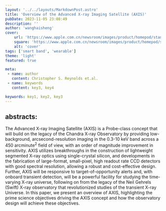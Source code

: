 ```yaml
---
layout: '../../layouts/MarkdownPost.astro'
title: 'Overview of the Advanced X-ray Imaging Satellite (AXIS)'
pubDate: 2023-11-05 23:08:49
description: ''
author: 'wanghaisheng'
cover:
    url: 'https://www.apple.com.cn/newsroom/images/product/homepod/standard/Apple-HomePod-hero-230118_big.jpg.large_2x.jpg'
    square: 'https://www.apple.com.cn/newsroom/images/product/homepod/standard/Apple-HomePod-hero-230118_big.jpg.large_2x.jpg'
    alt: 'cover'
tags: ['smart band', 'wearable'] 
theme: 'light'
featured: true

meta:
 - name: author
   content: Christopher S. Reynolds et.al.
 - name: keywords
   content: key3, key4

keywords: key1, key2, key3
---
```


## abstracts:
The Advanced X-ray Imaging Satellite (AXIS) is a Probe-class concept that will build on the legacy of the Chandra X-ray Observatory by providing low-background, arcsecond-resolution imaging in the 0.3-10 keV band across a 450 arcminute$^2$ field of view, with an order of magnitude improvement in sensitivity. AXIS utilizes breakthroughs in the construction of lightweight segmented X-ray optics using single-crystal silicon, and developments in the fabrication of large-format, small-pixel, high readout rate CCD detectors with good spectral resolution, allowing a robust and cost-effective design. Further, AXIS will be responsive to target-of-opportunity alerts and, with onboard transient detection, will be a powerful facility for studying the time-varying X-ray universe, following on from the legacy of the Neil Gehrels (Swift) X-ray observatory that revolutionized studies of the transient X-ray Universe. In this paper, we present an overview of AXIS, highlighting the prime science objectives driving the AXIS concept and how the observatory design will achieve these objectives.
